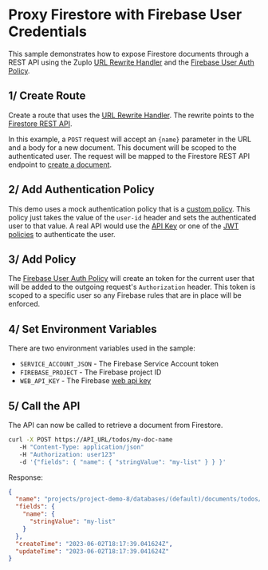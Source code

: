 # Proxy Firestore with Firebase User Credentials

This sample demonstrates how to expose Firestore documents through a REST API using the Zuplo [URL Rewrite Handler](https://zuplo.com/docs/handlers/url-rewrite) and the [Firebase User Auth Policy](https://zuplo.com/docs/policies/upstream-firebase-user-auth-inbound).

## 1/ Create Route

Create a route that uses the [URL Rewrite Handler](https://zuplo.com/docs/handlers/url-rewrite). The rewrite points to the [Firestore REST API](https://firebase.google.com/docs/firestore/reference/rest/).

In this example, a `POST` request will accept an `{name}` parameter in the URL and a body for a new document. This document will be scoped to the authenticated user. The request will be mapped to the Firestore REST API endpoint to [create a document](https://firebase.google.com/docs/firestore/reference/rest/v1/projects.databases.documents/createDocument).

<Route path="/todos/{name}" method="post" />

## 2/ Add Authentication Policy

This demo uses a mock authentication policy that is a [custom policy](https://zuplo.com/docs/policies/custom-code-inbound). This policy just takes the value of the `user-id` header and sets the authenticated user to that value. A real API would use the [API Key](https://zuplo.com/docs/policies/api-key-inbound) or one of the [JWT policies](https://zuplo.com/docs/policies/open-id-jwt-auth-inbound) to authenticate the user.

<Policy name="set-user" />

## 3/ Add Policy

The [Firebase User Auth Policy](https://zuplo.com/docs/policies/upstream-firebase-user-auth-inbound) will create an token for the current user that will be added to the outgoing request's `Authorization` header. This token is scoped to a specific user so any Firebase rules that are in place will be enforced.

<Policy name="upstream-firebase-user" />

## 4/ Set Environment Variables

There are two environment variables used in the sample:

- `SERVICE_ACCOUNT_JSON` - The Firebase Service Account token
- `FIREBASE_PROJECT` - The Firebase project ID
- `WEB_API_KEY` - The Firebase [web api key](https://firebase.google.com/docs/projects/api-keys)

## 5/ Call the API

The API can now be called to retrieve a document from Firestore.

```bash
curl -X POST https://API_URL/todos/my-doc-name
   -H "Content-Type: application/json"
   -H "Authorization: user123"
   -d '{"fields": { "name": { "stringValue": "my-list" } } }'
```

Response:

```json
{
  "name": "projects/project-demo-8/databases/(default)/documents/todos/user123/list1/U7HlIJnAJdKDJeaF8Bmn",
  "fields": {
    "name": {
      "stringValue": "my-list"
    }
  },
  "createTime": "2023-06-02T18:17:39.041624Z",
  "updateTime": "2023-06-02T18:17:39.041624Z"
}
```
